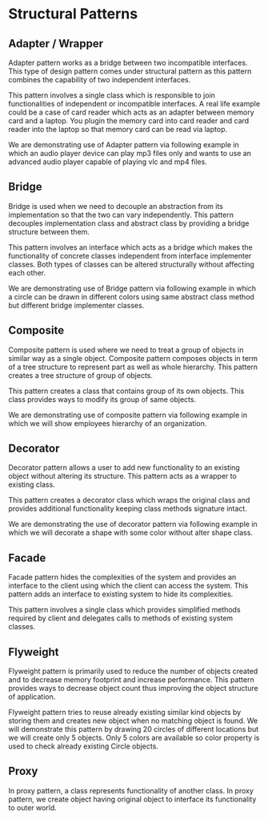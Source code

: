 # Structural Patterns

## Adapter / Wrapper

Adapter pattern works as a bridge between two incompatible interfaces. This type of design pattern comes under structural pattern as this pattern combines the capability of two independent interfaces.

This pattern involves a single class which is responsible to join functionalities of independent or incompatible interfaces. A real life example could be a case of card reader which acts as an adapter between memory card and a laptop. You plugin the memory card into card reader and card reader into the laptop so that memory card can be read via laptop.

We are demonstrating use of Adapter pattern via following example in which an audio player device can play mp3 files only and wants to use an advanced audio player capable of playing vlc and mp4 files.

## Bridge

Bridge is used when we need to decouple an abstraction from its implementation so that the two can vary independently. This pattern decouples implementation class and abstract class by providing a bridge structure between them.

This pattern involves an interface which acts as a bridge which makes the functionality of concrete classes independent from interface implementer classes. Both types of classes can be altered structurally without affecting each other.

We are demonstrating use of Bridge pattern via following example in which a circle can be drawn in different colors using same abstract class method but different bridge implementer classes.

## Composite

Composite pattern is used where we need to treat a group of objects in similar way as a single object. Composite pattern composes objects in term of a tree structure to represent part as well as whole hierarchy. This pattern creates a tree structure of group of objects.

This pattern creates a class that contains group of its own objects. This class provides ways to modify its group of same objects.

We are demonstrating use of composite pattern via following example in which we will show employees hierarchy of an organization.

## Decorator

Decorator pattern allows a user to add new functionality to an existing object without altering its structure. This pattern acts as a wrapper to existing class.

This pattern creates a decorator class which wraps the original class and provides additional functionality keeping class methods signature intact.

We are demonstrating the use of decorator pattern via following example in which we will decorate a shape with some color without alter shape class.

## Facade

Facade pattern hides the complexities of the system and provides an interface to the client using which the client can access the system. This pattern adds an interface to existing system to hide its complexities.

This pattern involves a single class which provides simplified methods required by client and delegates calls to methods of existing system classes.

## Flyweight

Flyweight pattern is primarily used to reduce the number of objects created and to decrease memory footprint and increase performance. This pattern provides ways to decrease object count thus improving the object structure of application.

Flyweight pattern tries to reuse already existing similar kind objects by storing them and creates new object when no matching object is found. We will demonstrate this pattern by drawing 20 circles of different locations but we will create only 5 objects. Only 5 colors are available so color property is used to check already existing Circle objects.

## Proxy

In proxy pattern, a class represents functionality of another class. In proxy pattern, we create object having original object to interface its functionality to outer world.
